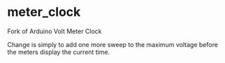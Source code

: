 # meter_clock
Fork of Arduino Volt Meter Clock

Change is simply to add one more sweep to the maximum voltage before the meters display the current time.
